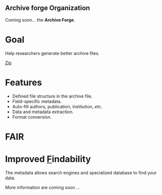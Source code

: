 ## Archive forge Organization

Coming soon... the **Archive Forge**.

# Goal

Help researchers generate better archive files. 

[Zip](zip.png)

# Features

- Defined file structure in the archive file.
- Field-specific metadata.
- Auto-fill authors, publication, institution, *etc*.
- Data and metadata extraction.
- Format conversion.

# FAIR

# Improved [F](fair.md)indability

The metadata allows search engines and specialized database to find your data.


More information are coming soon ...
